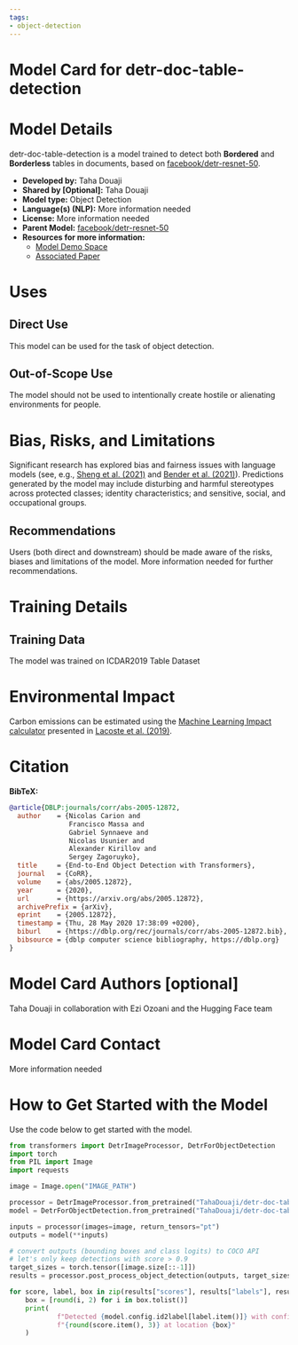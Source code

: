 ```yaml
---
tags:
- object-detection
---
```


# Model Card for detr-doc-table-detection
 
# Model Details
 
detr-doc-table-detection is a model trained to detect both **Bordered** and **Borderless** tables in documents, based on [facebook/detr-resnet-50](https://huggingface.co/facebook/detr-resnet-50).
 
- **Developed by:** Taha Douaji
- **Shared by [Optional]:** Taha Douaji
- **Model type:** Object Detection 
- **Language(s) (NLP):** More information needed
- **License:** More information needed 
- **Parent Model:** [facebook/detr-resnet-50](https://huggingface.co/facebook/detr-resnet-50)
- **Resources for more information:**
    - [Model Demo Space](https://huggingface.co/spaces/trevbeers/pdf-table-extraction)
   - [Associated Paper](https://arxiv.org/abs/2005.12872)
 	


# Uses
 

## Direct Use
This model can be used for the task of object detection.
 
## Out-of-Scope Use
 
The model should not be used to intentionally create hostile or alienating environments for people. 
 
# Bias, Risks, and Limitations
 
 
Significant research has explored bias and fairness issues with language models (see, e.g., [Sheng et al. (2021)](https://aclanthology.org/2021.acl-long.330.pdf) and [Bender et al. (2021)](https://dl.acm.org/doi/pdf/10.1145/3442188.3445922)). Predictions generated by the model may include disturbing and harmful stereotypes across protected classes; identity characteristics; and sensitive, social, and occupational groups.



## Recommendations
 
 
Users (both direct and downstream) should be made aware of the risks, biases and limitations of the model. More information needed for further recommendations.

# Training Details
 
## Training Data
 
The model was trained on ICDAR2019 Table Dataset

 
# Environmental Impact
 
Carbon emissions can be estimated using the [Machine Learning Impact calculator](https://mlco2.github.io/impact#compute) presented in [Lacoste et al. (2019)](https://arxiv.org/abs/1910.09700).

 
# Citation

 
**BibTeX:**
 
 
```bibtex
@article{DBLP:journals/corr/abs-2005-12872,
  author    = {Nicolas Carion and
               Francisco Massa and
               Gabriel Synnaeve and
               Nicolas Usunier and
               Alexander Kirillov and
               Sergey Zagoruyko},
  title     = {End-to-End Object Detection with Transformers},
  journal   = {CoRR},
  volume    = {abs/2005.12872},
  year      = {2020},
  url       = {https://arxiv.org/abs/2005.12872},
  archivePrefix = {arXiv},
  eprint    = {2005.12872},
  timestamp = {Thu, 28 May 2020 17:38:09 +0200},
  biburl    = {https://dblp.org/rec/journals/corr/abs-2005-12872.bib},
  bibsource = {dblp computer science bibliography, https://dblp.org}
}
```

 
# Model Card Authors [optional]
 
Taha Douaji in collaboration with Ezi Ozoani and the Hugging Face team


# Model Card Contact
 
More information needed
 
# How to Get Started with the Model
 
Use the code below to get started with the model.


```python
from transformers import DetrImageProcessor, DetrForObjectDetection
import torch
from PIL import Image
import requests

image = Image.open("IMAGE_PATH")

processor = DetrImageProcessor.from_pretrained("TahaDouaji/detr-doc-table-detection")
model = DetrForObjectDetection.from_pretrained("TahaDouaji/detr-doc-table-detection")

inputs = processor(images=image, return_tensors="pt")
outputs = model(**inputs)

# convert outputs (bounding boxes and class logits) to COCO API
# let's only keep detections with score > 0.9
target_sizes = torch.tensor([image.size[::-1]])
results = processor.post_process_object_detection(outputs, target_sizes=target_sizes, threshold=0.9)[0]

for score, label, box in zip(results["scores"], results["labels"], results["boxes"]):
    box = [round(i, 2) for i in box.tolist()]
    print(
            f"Detected {model.config.id2label[label.item()]} with confidence "
            f"{round(score.item(), 3)} at location {box}"
    )
```